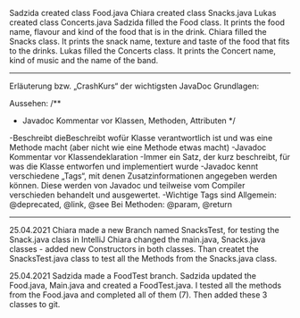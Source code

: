 Sadzida created class Food.java
Chiara created class Snacks.java
Lukas created class Concerts.java
Sadzida filled the Food class. It prints the food name, flavour and kind of the food that is in the drink.
Chiara filled the Snacks class. It prints the snack name, texture and taste of the food that fits to the drinks.
Lukas filled the Concerts class. It prints the Concert name, kind of music and the name of the band.

----------------------

Erläuterung bzw. „CrashKurs“ der wichtigsten JavaDoc Grundlagen:

Aussehen: 
/**
* Javadoc Kommentar vor Klassen, Methoden, Attributen
*/

-Beschreibt dieBeschreibt wofür Klasse verantwortlich ist und was eine Methode macht (aber
nicht wie eine Methode etwas macht)
-Javadoc Kommentar vor Klassendeklaration
-Immer ein Satz, der kurz beschreibt, für was die Klasse
entworfen und implementiert wurde
-Javadoc kennt verschiedene „Tags“, mit denen Zusatzinformationen
angegeben werden können. Diese werden von Javadoc und teilweise vom Compiler verschieden
behandelt und ausgewertet.
-Wichtige Tags sind
Allgemein: @deprecated, @link, @see
Bei Methoden: @param, @return

----------------------

25.04.2021
Chiara made a new Branch named SnacksTest, for testing the Snack.java class in IntelliJ
Chiara changed the main.java, Snacks.java classes - added new Constructors in both classes. Than createt the SnacksTest.java class to test all the Methods from the Snacks.java class.


25.04.2021
Sadzida made a FoodTest branch.
Sadzida updated the Food.java, Main.java and created a FoodTest.java. I tested all the methods from the Food.java
and completed all of them (7). Then added these 3 classes to git.

